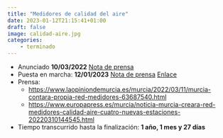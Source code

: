 ```yaml
---
title: "Medidores de calidad del aire"
date: 2023-01-12T21:15:41+01:00
draft: false
image: calidad-aire.jpg
categories:
    - terminado
---
```


- Anunciado **10/03/2022** [Nota de prensa](https://centromedios.murcia.es/PUBLICO/NotaPrensa/Default.aspx?pIdPagina=25&pIdNoticia=62334)
- Puesta en marcha: **12/01/2023** [Nota de prensa](https://centromedios.murcia.es/publico/NotaPrensa/Default.aspx?pIdNoticia=64700&pIdPagina=25) [Enlace](https://aerobiologia-aytomurcia.hopu.eu/d/public-smartcity-pm/calidad-del-aire-materia-particulada?orgId=1)
- Prensa:
    - https://www.laopiniondemurcia.es/murcia/2022/03/11/murcia-contara-propia-red-medidores-63687540.html
    - https://www.europapress.es/murcia/noticia-murcia-creara-red-medidores-calidad-aire-cuatro-nuevas-estaciones-20220310144545.html
- Tiempo transcurrido hasta la finalización: **1 año, 1 mes y 27 días**